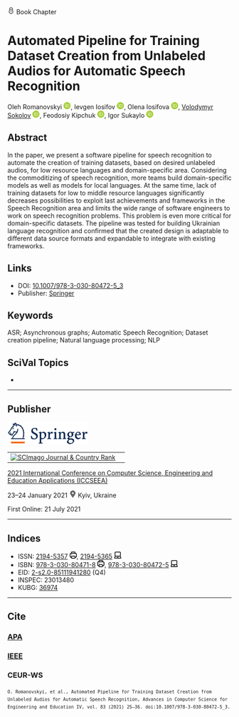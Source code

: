 <img src="/icons/lock.svg" width="16" height="16"> Book Chapter

# Automated Pipeline for Training Dataset Creation from Unlabeled Audios for Automatic Speech Recognition

Oleh Romanovskyi <a href="https://orcid.org/0000-0003-3420-5621" target="_blank"><img src="/icons/orcid.svg" width="16" height="16"></a>,
Ievgen Iosifov <a href="https://orcid.org/0000-0001-6203-9945" target="_blank"><img src="/icons/orcid.svg" width="16" height="16"></a>,
Olena Iosifova <a href="https://orcid.org/0000-0001-6507-0761" target="_blank"><img src="/icons/orcid.svg" width="16" height="16"></a>,
<a href="/">Volodymyr Sokolov</a> <a href="https://orcid.org/0000-0002-9349-7946" target="_blank"><img src="/icons/orcid.svg" width="16" height="16"></a>,
Feodosiy Kipchuk <a href="https://orcid.org/0000-0003-4816-9246" target="_blank"><img src="/icons/orcid.svg" width="16" height="16"></a>,
Igor Sukaylo <a href="https://orcid.org/0000-0003-1608-3149" target="_blank"><img src="/icons/orcid.svg" width="16" height="16"></a>

## Abstract

In the paper, we present a software pipeline for speech recognition to automate the creation of training datasets, based on desired unlabeled audios, for low resource languages and domain-specific area. Considering the commoditizing of speech recognition, more teams build domain-specific models as well as models for local languages. At the same time, lack of training datasets for low to middle resource languages significantly decreases possibilities to exploit last achievements and frameworks in the Speech Recognition area and limits the wide range of software engineers to work on speech recognition problems. This problem is even more critical for domain-specific datasets. The pipeline was tested for building Ukrainian language recognition and confirmed that the created design is adaptable to different data source formats and expandable to integrate with existing frameworks.

## Links

* DOI: [10.1007/978-3-030-80472-5_3](https://doi.org/10.1007/978-3-030-80472-5_3) 
* Publisher: [Springer](https://link.springer.com/chapter/10.1007/978-3-030-80472-5_3) 

## Keywords

ASR; Asynchronous graphs; Automatic Speech Recognition; Dataset creation pipeline; Natural language processing; NLP

## SciVal Topics
-

***
## Publisher

<img src="/icons/springer.svg" height="50">

<table>
<tr>
<td>
<a href="https://www.scimagojr.com/journalsearch.php?q=5100152904&amp;tip=sid&amp;exact=no" title="SCImago Journal &amp; Country Rank"><img border="0" src="https://www.scimagojr.com/journal_img.php?id=5100152904" alt="SCImago Journal &amp; Country Rank"  /></a>
</td>
<td style="text-align: left;">
<span class="__dimensions_badge_embed__" data-doi="10.1007/978-3-030-80472-5_3" data-hide-zero-citations="true"></span><script async src="https://badge.dimensions.ai/badge.js" charset="utf-8"></script>
</td>
</tr>
</table>

[2021 International Conference on Computer Science, Engineering and Education Applications (ICCSEEA)](https://link.springer.com/book/10.1007/978-3-030-80472-5)
 
23–24 January 2021 <img src="/icons/location-pin.svg" width="16" height="16"> Kyiv, Ukraine

First Online: 21 July 2021

***
## Indices

* ISSN: [2194-5357](https://portal.issn.org/resource/ISSN/2194-5357) <img src="/icons/print.svg" width="16" height="16">, [2194-5365](https://portal.issn.org/resource/ISSN/2194-5365) <img src="/icons/online.svg" width="16" height="16">
* ISBN: [978-3-030-80471-8](https://isbnsearch.org/isbn/978-3-030-80471-8) <img src="/icons/print.svg" width="16" height="16">, [978-3-030-80472-5](https://isbnsearch.org/isbn/978-3-030-80472-5) <img src="/icons/online.svg" width="16" height="16">
* EID: [2-s2.0-85111941280](http://www.scopus.com/record/display.url?origin=inward&eid=2-s2.0-85111941280) (Q4)
* INSPEC: 23013480
* KUBG: [36974](http://elibrary.kubg.edu.ua/id/eprint/36974/)

***
## Cite

### [APA](https://citation.crosscite.org/format?doi=10.1007/978-3-030-80472-5_3&style=apa&lang=en-US)

### [IEEE](https://citation.crosscite.org/format?doi=10.1007/978-3-030-80472-5_3&style=ieee&lang=en-US)

### CEUR-WS

<small>`O. Romanovskyi, et al., Automated Pipeline for Training Dataset Creation from Unlabeled Audios for Automatic Speech Recognition, Advances in Computer Science for Engineering and Education IV, vol. 83 (2021) 25–36. doi:10.1007/978-3-030-80472-5_3.`</small>